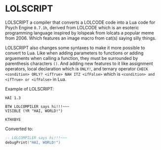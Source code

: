 # LOLSCRIPT
LOLSCRIPT a compiler that converts a LOLCODE code into a Lua code for Psych Engine `0.7.1h`, derived from LOLCODE which is an esoteric programming language inspired by lolspeak from lolcats a popular meme from 2006. Which features an image macro from cat(s) saying silly things.

LOLSCRIPT also changes some syntaxes to make it more possible to convert to Lua. Like when adding parameters to functions or adding arguements when calling a function, they must be surrounded by parenthesis characters `()`. And adding new features to it like assignment operators, local declaration which is `ONLY!`, and ternary operator `CHECK <condition> ORLY? <ifTrue> NAH ITZ <ifFalse>` which is `<condition> and <ifTrue> or <ifFalse>` in Lua.

Example of LOLSCRIPT:
```lolcode
HAI 1.3

BTW LOLCOMPILER says hi!!!~~~
VISIBLE (YR "HAI, WORLD!")

KTHXBYE
```

Converted to:
```lua
-- LOLCOMPILER says hi!!!~~~
debugPrint("HAI, WORLD!")
```